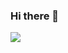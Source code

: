 ### Hi there 👋

<div>
  <img src="https://capsule-render.vercel.app/api?type=waving&color=gradient&height=200&section=header&text=capsule%20render&fontSize=90" />
</div>

<!--
**JyunghyeC/JyunghyeC** is a ✨ _special_ ✨ repository because its `README.md` (this file) appears on your GitHub profile.

Here are some ideas to get you started:

- 🔭 I’m currently working on ...
- 🌱 I’m currently learning ...
- 👯 I’m looking to collaborate on ...
- 🤔 I’m looking for help with ...
- 💬 Ask me about ...
- 📫 How to reach me: ...
- 😄 Pronouns: ...
- ⚡ Fun fact: ...
-->
